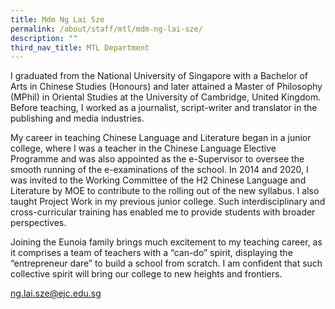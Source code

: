 ```yaml
---
title: Mdm Ng Lai Sze
permalink: /about/staff/mtl/mdm-ng-lai-sze/
description: ""
third_nav_title: MTL Department
---
```



I graduated from the National University of Singapore with a Bachelor of Arts in Chinese Studies (Honours) and later attained a Master of Philosophy (MPhil) in Oriental Studies at the University of Cambridge, United Kingdom. Before teaching, I worked as a journalist, script-writer and translator in the publishing and media industries.

My career in teaching Chinese Language and Literature began in a junior college, where I was a teacher in the Chinese Language Elective Programme and was also appointed as the e-Supervisor to oversee the smooth running of the e-examinations of the school. In 2014 and 2020, I was invited to the Working Committee of the H2 Chinese Language and Literature by MOE to contribute to the rolling out of the new syllabus. I also taught Project Work in my previous junior college. Such interdisciplinary and cross-curricular training has enabled me to provide students with broader perspectives.

Joining the Eunoia family brings much excitement to my teaching career, as it comprises a team of teachers with a “can-do” spirit, displaying the “entrepreneur dare” to build a school from scratch. I am confident that such collective spirit will bring our college to new heights and frontiers.

[ng.lai.sze@ejc.edu.sg](mailto:ng.lai.sze@ejc.edu.sg)